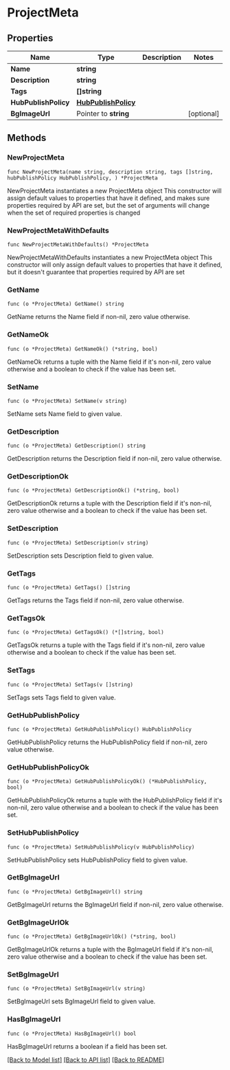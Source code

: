 # ProjectMeta

## Properties

Name | Type | Description | Notes
------------ | ------------- | ------------- | -------------
**Name** | **string** |  | 
**Description** | **string** |  | 
**Tags** | **[]string** |  | 
**HubPublishPolicy** | [**HubPublishPolicy**](HubPublishPolicy.md) |  | 
**BgImageUrl** | Pointer to **string** |  | [optional] 

## Methods

### NewProjectMeta

`func NewProjectMeta(name string, description string, tags []string, hubPublishPolicy HubPublishPolicy, ) *ProjectMeta`

NewProjectMeta instantiates a new ProjectMeta object
This constructor will assign default values to properties that have it defined,
and makes sure properties required by API are set, but the set of arguments
will change when the set of required properties is changed

### NewProjectMetaWithDefaults

`func NewProjectMetaWithDefaults() *ProjectMeta`

NewProjectMetaWithDefaults instantiates a new ProjectMeta object
This constructor will only assign default values to properties that have it defined,
but it doesn't guarantee that properties required by API are set

### GetName

`func (o *ProjectMeta) GetName() string`

GetName returns the Name field if non-nil, zero value otherwise.

### GetNameOk

`func (o *ProjectMeta) GetNameOk() (*string, bool)`

GetNameOk returns a tuple with the Name field if it's non-nil, zero value otherwise
and a boolean to check if the value has been set.

### SetName

`func (o *ProjectMeta) SetName(v string)`

SetName sets Name field to given value.


### GetDescription

`func (o *ProjectMeta) GetDescription() string`

GetDescription returns the Description field if non-nil, zero value otherwise.

### GetDescriptionOk

`func (o *ProjectMeta) GetDescriptionOk() (*string, bool)`

GetDescriptionOk returns a tuple with the Description field if it's non-nil, zero value otherwise
and a boolean to check if the value has been set.

### SetDescription

`func (o *ProjectMeta) SetDescription(v string)`

SetDescription sets Description field to given value.


### GetTags

`func (o *ProjectMeta) GetTags() []string`

GetTags returns the Tags field if non-nil, zero value otherwise.

### GetTagsOk

`func (o *ProjectMeta) GetTagsOk() (*[]string, bool)`

GetTagsOk returns a tuple with the Tags field if it's non-nil, zero value otherwise
and a boolean to check if the value has been set.

### SetTags

`func (o *ProjectMeta) SetTags(v []string)`

SetTags sets Tags field to given value.


### GetHubPublishPolicy

`func (o *ProjectMeta) GetHubPublishPolicy() HubPublishPolicy`

GetHubPublishPolicy returns the HubPublishPolicy field if non-nil, zero value otherwise.

### GetHubPublishPolicyOk

`func (o *ProjectMeta) GetHubPublishPolicyOk() (*HubPublishPolicy, bool)`

GetHubPublishPolicyOk returns a tuple with the HubPublishPolicy field if it's non-nil, zero value otherwise
and a boolean to check if the value has been set.

### SetHubPublishPolicy

`func (o *ProjectMeta) SetHubPublishPolicy(v HubPublishPolicy)`

SetHubPublishPolicy sets HubPublishPolicy field to given value.


### GetBgImageUrl

`func (o *ProjectMeta) GetBgImageUrl() string`

GetBgImageUrl returns the BgImageUrl field if non-nil, zero value otherwise.

### GetBgImageUrlOk

`func (o *ProjectMeta) GetBgImageUrlOk() (*string, bool)`

GetBgImageUrlOk returns a tuple with the BgImageUrl field if it's non-nil, zero value otherwise
and a boolean to check if the value has been set.

### SetBgImageUrl

`func (o *ProjectMeta) SetBgImageUrl(v string)`

SetBgImageUrl sets BgImageUrl field to given value.

### HasBgImageUrl

`func (o *ProjectMeta) HasBgImageUrl() bool`

HasBgImageUrl returns a boolean if a field has been set.


[[Back to Model list]](../README.md#documentation-for-models) [[Back to API list]](../README.md#documentation-for-api-endpoints) [[Back to README]](../README.md)


